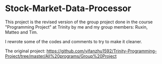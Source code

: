 # Stock-Market-Data-Processor
This project is the revised version of the group project done in the course "Programming Project" at Trinity by me and my group members: Ruxin, Matteo and Tim.

I rewrote some of the codes and comments to try to make it cleaner.

The original project: https://github.com/yifanzhu1592/Trinity-Programming-Project/tree/master/All%20programs/Group%20Project

